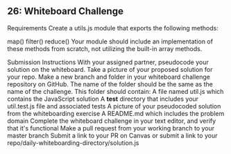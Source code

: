 ##
## 26: Whiteboard Challenge
Requirements
Create a utils.js module that exports the following methods:

map()
filter()
reduce()
Your module should include an implementation of these methods from scratch, not utilizing the built-in array methods.

Submission Instructions
With your assigned partner, pseudocode your solution on the whiteboard. Take a picture of your proposed solution for your repo.
Make a new branch and folder in your whiteboard challenge repository on GitHub. The name of the folder should be the same as the name of the challenge.
This folder should contain:
A file named util.js which contains the JavaScript solution
A __test__ directory that includes your util.test.js file and associated tests
A picture of your pseudocoded solution from the whiteboarding exercise
A README.md which includes the problem domain
Complete the whiteboard challenge in your text editor, and verify that it's functional
Make a pull request from your working branch to your master branch
Submit a link to your PR on Canvas or submit a link to your repo/daily-whiteboarding-directory/solution.js
